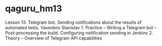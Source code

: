 # qaguru_hm13
Lesson 13. Telegram bot. Sending notifications about the results of automated tests. Vasenkov Stanislav 1. Practice – Writing a Telegram bot – Post-processing the build. Configuring notification sending in Jenkins  2. Theory – Overview of Telegram API capabilities
